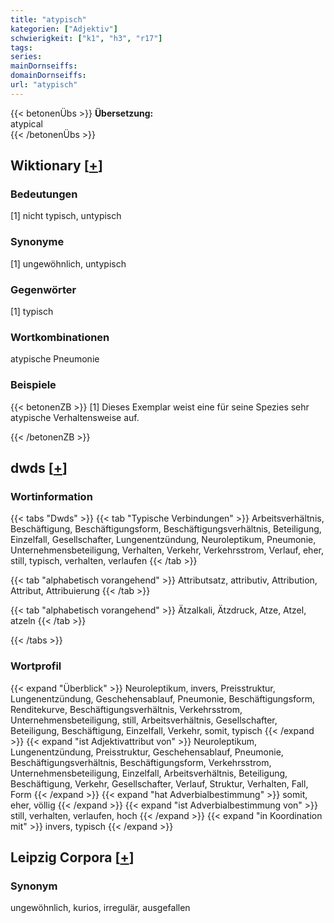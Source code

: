 ```yaml
---
title: "atypisch"
kategorien: ["Adjektiv"]
schwierigkeit: ["k1", "h3", "r17"]
tags:
series:
mainDornseiffs:
domainDornseiffs:
url: "atypisch"
---
```


{{< betonenÜbs >}}
**Übersetzung:**  
atypical  
{{< /betonenÜbs >}}

## Wiktionary [[+](https://de.wiktionary.org/wiki/atypisch)]

### Bedeutungen
[1] nicht typisch, untypisch  

### Synonyme
[1] ungewöhnlich, untypisch  

### Gegenwörter
[1] typisch  

### Wortkombinationen
atypische Pneumonie  

### Beispiele
{{< betonenZB >}}
[1] Dieses Exemplar weist eine für seine Spezies sehr atypische Verhaltensweise auf.  

{{< /betonenZB >}}


## dwds [[+](https://www.dwds.de/wb/atypisch)]

### Wortinformation
{{< tabs "Dwds" >}}
{{< tab "Typische Verbindungen" >}}
Arbeitsverhältnis, Beschäftigung, Beschäftigungsform, Beschäftigungsverhältnis, Beteiligung, Einzelfall, Gesellschafter, Lungenentzündung, Neuroleptikum, Pneumonie, Unternehmensbeteiligung, Verhalten, Verkehr, Verkehrsstrom, Verlauf, eher, still, typisch, verhalten, verlaufen
{{< /tab >}}

{{< tab "alphabetisch vorangehend" >}}
Attributsatz, attributiv, Attribution, Attribut, Attribuierung
{{< /tab >}}

{{< tab "alphabetisch vorangehend" >}}
Ätzalkali, Ätzdruck, Atze, Atzel, atzeln
{{< /tab >}}

{{< /tabs >}}

### Wortprofil
{{< expand "Überblick" >}} Neuroleptikum, invers, Preisstruktur, Lungenentzündung, Geschehensablauf, Pneumonie, Beschäftigungsform, Renditekurve, Beschäftigungsverhältnis, Verkehrsstrom, Unternehmensbeteiligung, still, Arbeitsverhältnis, Gesellschafter, Beteiligung, Beschäftigung, Einzelfall, Verkehr, somit, typisch {{< /expand >}}
{{< expand "ist Adjektivattribut von" >}} Neuroleptikum, Lungenentzündung, Preisstruktur, Geschehensablauf, Pneumonie, Beschäftigungsverhältnis, Beschäftigungsform, Verkehrsstrom, Unternehmensbeteiligung, Einzelfall, Arbeitsverhältnis, Beteiligung, Beschäftigung, Verkehr, Gesellschafter, Verlauf, Struktur, Verhalten, Fall, Form {{< /expand >}}
{{< expand "hat Adverbialbestimmung" >}} somit, eher, völlig {{< /expand >}}
{{< expand "ist Adverbialbestimmung von" >}} still, verhalten, verlaufen, hoch {{< /expand >}}
{{< expand "in Koordination mit" >}} invers, typisch {{< /expand >}}

## Leipzig Corpora [[+](https://corpora.uni-leipzig.de/en/res?word=atypisch&corpusId=deu_newscrawl-public_2018)]


### Synonym
ungewöhnlich, kurios, irregulär, ausgefallen

